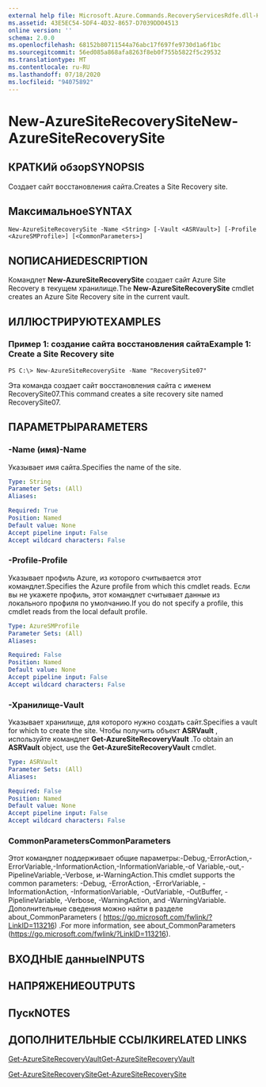 ```yaml
---
external help file: Microsoft.Azure.Commands.RecoveryServicesRdfe.dll-Help.xml
ms.assetid: 43E5EC54-5DF4-4D32-8657-D7039DD04513
online version: ''
schema: 2.0.0
ms.openlocfilehash: 68152b80711544a76abc17f697fe9730d1a6f1bc
ms.sourcegitcommit: 56ed085a868afa8263f8eb0f755b5822f5c29532
ms.translationtype: MT
ms.contentlocale: ru-RU
ms.lasthandoff: 07/18/2020
ms.locfileid: "94075892"
---
```

# <span data-ttu-id="15356-101">New-AzureSiteRecoverySite</span><span class="sxs-lookup"><span data-stu-id="15356-101">New-AzureSiteRecoverySite</span></span>

## <span data-ttu-id="15356-102">КРАТКИй обзор</span><span class="sxs-lookup"><span data-stu-id="15356-102">SYNOPSIS</span></span>
<span data-ttu-id="15356-103">Создает сайт восстановления сайта.</span><span class="sxs-lookup"><span data-stu-id="15356-103">Creates a Site Recovery site.</span></span>

## <span data-ttu-id="15356-104">Максимальное</span><span class="sxs-lookup"><span data-stu-id="15356-104">SYNTAX</span></span>

```
New-AzureSiteRecoverySite -Name <String> [-Vault <ASRVault>] [-Profile <AzureSMProfile>] [<CommonParameters>]
```

## <span data-ttu-id="15356-105">NОПИСАНИЕ</span><span class="sxs-lookup"><span data-stu-id="15356-105">DESCRIPTION</span></span>
<span data-ttu-id="15356-106">Командлет **New-AzureSiteRecoverySite** создает сайт Azure Site Recovery в текущем хранилище.</span><span class="sxs-lookup"><span data-stu-id="15356-106">The **New-AzureSiteRecoverySite** cmdlet creates an Azure Site Recovery site in the current vault.</span></span>

## <span data-ttu-id="15356-107">ИЛЛЮСТРИРУЮТ</span><span class="sxs-lookup"><span data-stu-id="15356-107">EXAMPLES</span></span>

### <span data-ttu-id="15356-108">Пример 1: создание сайта восстановления сайта</span><span class="sxs-lookup"><span data-stu-id="15356-108">Example 1: Create a Site Recovery site</span></span>
```
PS C:\> New-AzureSiteRecoverySite -Name "RecoverySite07"
```

<span data-ttu-id="15356-109">Эта команда создает сайт восстановления сайта с именем RecoverySite07.</span><span class="sxs-lookup"><span data-stu-id="15356-109">This command creates a site recovery site named RecoverySite07.</span></span>

## <span data-ttu-id="15356-110">ПАРАМЕТРЫ</span><span class="sxs-lookup"><span data-stu-id="15356-110">PARAMETERS</span></span>

### <span data-ttu-id="15356-111">-Name (имя)</span><span class="sxs-lookup"><span data-stu-id="15356-111">-Name</span></span>
<span data-ttu-id="15356-112">Указывает имя сайта.</span><span class="sxs-lookup"><span data-stu-id="15356-112">Specifies the name of the site.</span></span>

```yaml
Type: String
Parameter Sets: (All)
Aliases: 

Required: True
Position: Named
Default value: None
Accept pipeline input: False
Accept wildcard characters: False
```

### <span data-ttu-id="15356-113">-Profile</span><span class="sxs-lookup"><span data-stu-id="15356-113">-Profile</span></span>
<span data-ttu-id="15356-114">Указывает профиль Azure, из которого считывается этот командлет.</span><span class="sxs-lookup"><span data-stu-id="15356-114">Specifies the Azure profile from which this cmdlet reads.</span></span>
<span data-ttu-id="15356-115">Если вы не укажете профиль, этот командлет считывает данные из локального профиля по умолчанию.</span><span class="sxs-lookup"><span data-stu-id="15356-115">If you do not specify a profile, this cmdlet reads from the local default profile.</span></span>

```yaml
Type: AzureSMProfile
Parameter Sets: (All)
Aliases: 

Required: False
Position: Named
Default value: None
Accept pipeline input: False
Accept wildcard characters: False
```

### <span data-ttu-id="15356-116">-Хранилище</span><span class="sxs-lookup"><span data-stu-id="15356-116">-Vault</span></span>
<span data-ttu-id="15356-117">Указывает хранилище, для которого нужно создать сайт.</span><span class="sxs-lookup"><span data-stu-id="15356-117">Specifies a vault for which to create the site.</span></span>
<span data-ttu-id="15356-118">Чтобы получить объект **ASRVault** , используйте командлет **Get-AzureSiteRecoveryVault** .</span><span class="sxs-lookup"><span data-stu-id="15356-118">To obtain an **ASRVault** object, use the **Get-AzureSiteRecoveryVault** cmdlet.</span></span>

```yaml
Type: ASRVault
Parameter Sets: (All)
Aliases: 

Required: False
Position: Named
Default value: None
Accept pipeline input: False
Accept wildcard characters: False
```

### <span data-ttu-id="15356-119">CommonParameters</span><span class="sxs-lookup"><span data-stu-id="15356-119">CommonParameters</span></span>
<span data-ttu-id="15356-120">Этот командлет поддерживает общие параметры:-Debug,-ErrorAction,-ErrorVariable,-InformationAction,-InformationVariable,-of Variable,-out,-PipelineVariable,-Verbose, и-WarningAction.</span><span class="sxs-lookup"><span data-stu-id="15356-120">This cmdlet supports the common parameters: -Debug, -ErrorAction, -ErrorVariable, -InformationAction, -InformationVariable, -OutVariable, -OutBuffer, -PipelineVariable, -Verbose, -WarningAction, and -WarningVariable.</span></span> <span data-ttu-id="15356-121">Дополнительные сведения можно найти в разделе about_CommonParameters ( https://go.microsoft.com/fwlink/?LinkID=113216) .</span><span class="sxs-lookup"><span data-stu-id="15356-121">For more information, see about_CommonParameters (https://go.microsoft.com/fwlink/?LinkID=113216).</span></span>

## <span data-ttu-id="15356-122">ВХОДНЫЕ данные</span><span class="sxs-lookup"><span data-stu-id="15356-122">INPUTS</span></span>

## <span data-ttu-id="15356-123">НАПРЯЖЕНИЕ</span><span class="sxs-lookup"><span data-stu-id="15356-123">OUTPUTS</span></span>

## <span data-ttu-id="15356-124">Пуск</span><span class="sxs-lookup"><span data-stu-id="15356-124">NOTES</span></span>

## <span data-ttu-id="15356-125">ДОПОЛНИТЕЛЬНЫЕ ССЫЛКИ</span><span class="sxs-lookup"><span data-stu-id="15356-125">RELATED LINKS</span></span>

[<span data-ttu-id="15356-126">Get-AzureSiteRecoveryVault</span><span class="sxs-lookup"><span data-stu-id="15356-126">Get-AzureSiteRecoveryVault</span></span>](./Get-AzureSiteRecoveryVault.md)

[<span data-ttu-id="15356-127">Get-AzureSiteRecoverySite</span><span class="sxs-lookup"><span data-stu-id="15356-127">Get-AzureSiteRecoverySite</span></span>](./Get-AzureSiteRecoverySite.md)


